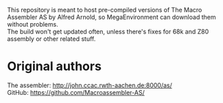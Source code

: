 This repository is meant to host pre-compiled versions of The Macro Assembler AS by Alfred Arnold, so MegaEnvironment can download them without problems.  
The build won't get updated often, unless there's fixes for 68k and Z80 assembly or other related stuff.

# Original authors
The assembler: http://john.ccac.rwth-aachen.de:8000/as/  
GitHub: https://github.com/Macroassembler-AS/
